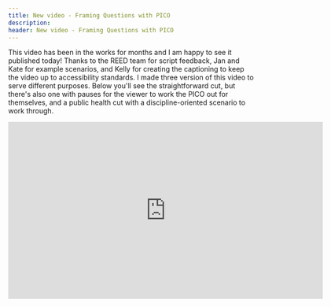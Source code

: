 ```yaml
---
title: New video - Framing Questions with PICO
description: 
header: New video - Framing Questions with PICO
---
```

This video has been in the works for months and I am happy to see it published today! Thanks to the REED team for script feedback, Jan and Kate for example scenarios, and Kelly for creating the captioning to keep the video up to accessibility standards. I made three version of this video to serve different purposes. Below you'll see the straightforward cut, but there's also one with pauses for the viewer to work the PICO out for themselves, and a public health cut with a discipline-oriented scenario to work through.
  

  <div class="video-responsive"><iframe src="https://player.vimeo.com/video/264307927?title=0&byline=0&portrait=0" width="640" height="360" frameborder="0" webkitallowfullscreen mozallowfullscreen allowfullscreen></iframe></div>
